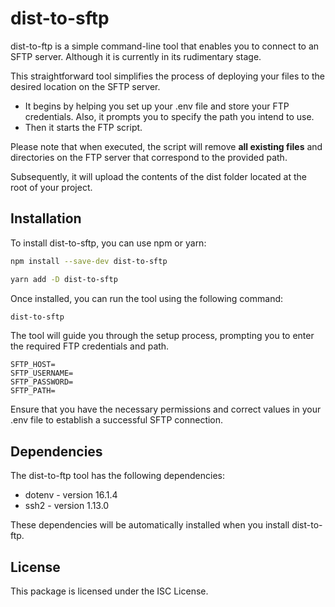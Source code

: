 # dist-to-sftp

dist-to-ftp is a simple command-line tool that enables you to connect to an SFTP server. Although it is currently in its rudimentary stage.

This straightforward tool simplifies the process of deploying your files to the desired location on the SFTP server.

- It begins by helping you set up your .env file and store your FTP credentials. Also, it prompts you to specify the path you intend to use.
- Then it starts the FTP script.

Please note that when executed, the script will remove **all existing files** and directories on the FTP server that correspond to the provided path.

Subsequently, it will upload the contents of the dist folder located at the root of your project.




##  Installation
To install dist-to-sftp, you can use npm or yarn:

```bash
npm install --save-dev dist-to-sftp
```

```bash
yarn add -D dist-to-sftp
```

Once installed, you can run the tool using the following command:

```bash
dist-to-sftp
```

The tool will guide you through the setup process, prompting you to enter the required FTP credentials and path.

``` plain
SFTP_HOST=
SFTP_USERNAME=
SFTP_PASSWORD=
SFTP_PATH=
```

Ensure that you have the necessary permissions and correct values in your .env file to establish a successful SFTP connection.

## Dependencies
The dist-to-ftp tool has the following dependencies:

- dotenv - version 16.1.4
- ssh2 - version 1.13.0

These dependencies will be automatically installed when you install dist-to-ftp.

## License
This package is licensed under the ISC License.
